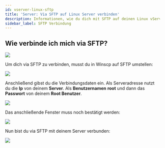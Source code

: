 ```yaml
---
id: vserver-linux-sftp
title: 'Server: Via SFTP auf Linux Server verbinden'
description: Informationen, wie du dich mit SFTP auf deinen Linux vServer von ZAP-Hosting verbinden kannst - ZAP-Hosting.com Dokumentation
sidebar_label: SFTP Verbindung
---
```


## Wie verbinde ich mich via SFTP?

![](https://screensaver01.zap-hosting.com/index.php/s/R5QRq5t8spGezE9/download/vps-sftp-3.gif)

Um dich via SFTP zu verbinden, musst du in Winscp auf SFTP umstellen: 

![](https://screensaver01.zap-hosting.com/index.php/s/7HYF3ngpfcKXLZ9/preview)

Anschließend gibst du die Verbindungsdaten ein. Als Serveradresse nutzt du die **Ip** von deinem **Server**. Als **Benutzernamen** **root** und dann das **Passwort** von deinem **Root Benutzer**.

![](https://screensaver01.zap-hosting.com/index.php/s/boGkPkqF58CjxkD/preview)

Das anschließende Fenster muss noch bestätigt werden:

![](https://screensaver01.zap-hosting.com/index.php/s/TQ9abPjsCXRqTGG/preview)


Nun bist du via SFTP mit deinem Server verbunden: 

![](https://screensaver01.zap-hosting.com/index.php/s/xA44qPQB6zcFc75/preview)
